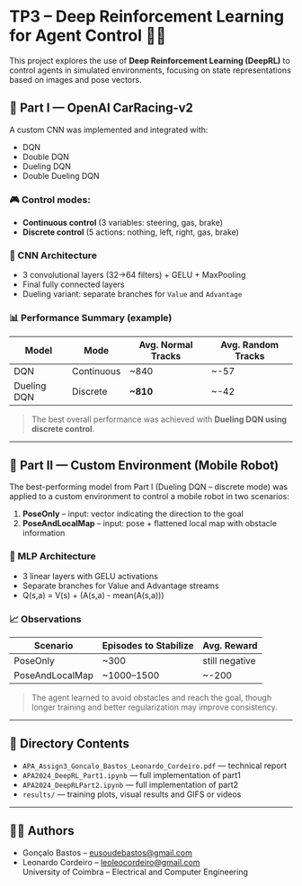 # TP3 – Deep Reinforcement Learning for Agent Control 🚗🤖

This project explores the use of **Deep Reinforcement Learning (DeepRL)** to control agents in simulated environments, focusing on state representations based on images and pose vectors.

## 🧩 Part I — OpenAI CarRacing-v2

A custom CNN was implemented and integrated with:

- DQN  
- Double DQN  
- Dueling DQN  
- Double Dueling DQN  

### 🎮 Control modes:
- **Continuous control** (3 variables: steering, gas, brake)  
- **Discrete control** (5 actions: nothing, left, right, gas, brake)  

### 🔧 CNN Architecture
- 3 convolutional layers (32→64 filters) + GELU + MaxPooling  
- Final fully connected layers  
- Dueling variant: separate branches for `Value` and `Advantage`

### 📊 Performance Summary (example)

| Model           | Mode      | Avg. Normal Tracks | Avg. Random Tracks |
|------------------|-----------|---------------------|---------------------|
| DQN              | Continuous | ~840                | ~-57                |
| Dueling DQN      | Discrete   | **~810**            | ~-42                |

> The best overall performance was achieved with **Dueling DQN using discrete control**.

---

## 🤖 Part II — Custom Environment (Mobile Robot)

The best-performing model from Part I (Dueling DQN – discrete mode) was applied to a custom environment to control a mobile robot in two scenarios:

1. **PoseOnly** – input: vector indicating the direction to the goal  
2. **PoseAndLocalMap** – input: pose + flattened local map with obstacle information  

### 🔧 MLP Architecture
- 3 linear layers with GELU activations  
- Separate branches for Value and Advantage streams  
- Q(s,a) = V(s) + (A(s,a) - mean(A(s,a)))

### 📈 Observations

| Scenario            | Episodes to Stabilize | Avg. Reward |
|---------------------|-----------------------|-------------|
| PoseOnly            | ~300                  | still negative |
| PoseAndLocalMap     | ~1000–1500            | ~-200         |

> The agent learned to avoid obstacles and reach the goal, though longer training and better regularization may improve consistency.

---

## 📁 Directory Contents

- `APA_Assign3_Goncalo_Bastos_Leonardo_Cordeiro.pdf` — technical report  
- `APA2024_DeepRL_Part1.ipynb` — full implementation of part1
-  `APA2024_DeepRLPart2.ipynb` — full implementation of part2
- `results/` — training plots, visual results and GIFS or videos

---

## 👨‍💻 Authors

- Gonçalo Bastos – eusoudebastos@gmail.com  
- Leonardo Cordeiro – leoleocordeiro@gmail.com  
University of Coimbra – Electrical and Computer Engineering

